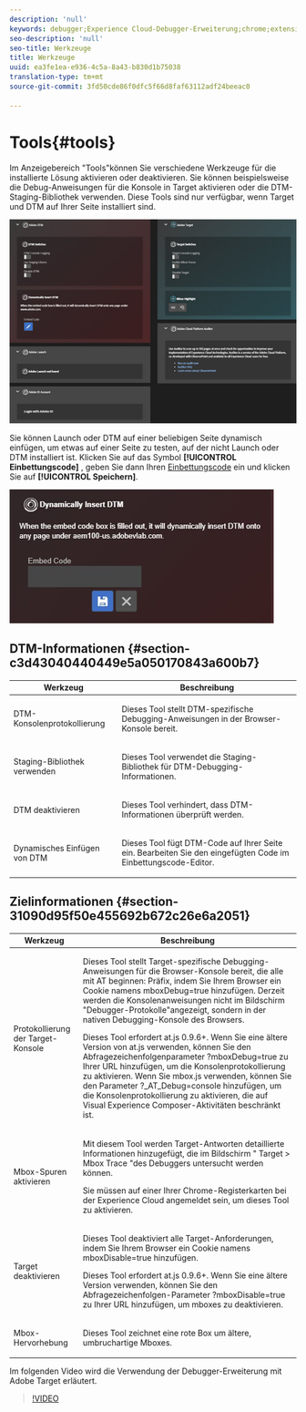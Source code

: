 ```yaml
---
description: 'null'
keywords: debugger;Experience Cloud-Debugger-Erweiterung;chrome;extension;tools;dtm;target
seo-description: 'null'
seo-title: Werkzeuge
title: Werkzeuge
uuid: ea3fe1ea-e936-4c5a-8a43-b830d1b75038
translation-type: tm+mt
source-git-commit: 3fd50cde86f0dfc5f66d8faf63112adf24beeac0

---
```



# Tools{#tools}

Im Anzeigebereich "Tools"können Sie verschiedene Werkzeuge für die installierte Lösung aktivieren oder deaktivieren. Sie können beispielsweise die Debug-Anweisungen für die Konsole in Target aktivieren oder die DTM-Staging-Bibliothek verwenden. Diese Tools sind nur verfügbar, wenn Target und DTM auf Ihrer Seite installiert sind.

![](assets/tools.jpg)

Sie können Launch oder DTM auf einer beliebigen Seite dynamisch einfügen, um etwas auf einer Seite zu testen, auf der nicht Launch oder DTM installiert ist. Klicken Sie auf das Symbol **[!UICONTROL Einbettungscode]** , geben Sie dann Ihren [Einbettungscode](https://experiencecloud.adobe.com/resources/help/en_US/dtm/deployment.html) ein und klicken Sie auf **[!UICONTROL Speichern]**.

![](assets/tools-embedcode.jpg)

## DTM-Informationen {#section-c3d43040440449e5a050170843a600b7}

<table id="table_04625C3319134E169A35DB74C1D1FB31"> 
 <thead> 
  <tr> 
   <th colname="col1" class="entry"> Werkzeug </th> 
   <th colname="col2" class="entry"> Beschreibung </th> 
  </tr>
 </thead>
 <tbody> 
  <tr> 
   <td colname="col1"> <p> DTM-Konsolenprotokollierung </p> </td> 
   <td colname="col2"> <p>Dieses Tool stellt DTM-spezifische Debugging-Anweisungen in der Browser-Konsole bereit. </p> </td> 
  </tr> 
  <tr> 
   <td colname="col1"> <p>Staging-Bibliothek verwenden </p> </td> 
   <td colname="col2"> <p>Dieses Tool verwendet die Staging-Bibliothek für DTM-Debugging-Informationen. </p> </td> 
  </tr> 
  <tr> 
   <td colname="col1"> <p>DTM deaktivieren </p> </td> 
   <td colname="col2"> <p>Dieses Tool verhindert, dass DTM-Informationen überprüft werden. </p> </td> 
  </tr> 
  <tr> 
   <td colname="col1"> <p> Dynamisches Einfügen von DTM </p> </td> 
   <td colname="col2"> <p> Dieses Tool fügt DTM-Code auf Ihrer Seite ein. Bearbeiten Sie den eingefügten Code im Einbettungscode-Editor. </p> </td> 
  </tr> 
 </tbody> 
</table>

## Zielinformationen {#section-31090d95f50e455692b672c26e6a2051}

<table id="table_A71D269B49F4417599EBACA44D5CCF4F"> 
 <thead> 
  <tr> 
   <th colname="col1" class="entry"> Werkzeug </th> 
   <th colname="col2" class="entry"> Beschreibung </th> 
  </tr>
 </thead>
 <tbody> 
  <tr> 
   <td colname="col1"> <p>Protokollierung der Target-Konsole </p> </td> 
   <td colname="col2"> <p><span class="codeph"> Dieses Tool stellt Target-spezifische Debugging-Anweisungen für die Browser-Konsole bereit, die alle mit </span> AT beginnen: Präfix, indem Sie Ihrem Browser ein Cookie namens <span class="codeph"> mboxDebug=true</span> hinzufügen. Derzeit werden die Konsolenanweisungen nicht im Bildschirm "Debugger-Protokolle"angezeigt, sondern in der nativen Debugging-Konsole des Browsers. </p> <p> Dieses Tool erfordert at.js 0.9.6+. Wenn Sie eine ältere Version von at.js verwenden, können Sie den Abfragezeichenfolgenparameter <span class="codeph"> ?mboxDebug=true</span> zu Ihrer URL hinzufügen, um die Konsolenprotokollierung zu aktivieren. Wenn Sie mbox.js verwenden, können Sie den Parameter <span class="codeph"> ?_AT_Debug=console</span> hinzufügen, um die Konsolenprotokollierung zu aktivieren, die auf Visual Experience Composer-Aktivitäten beschränkt ist. </p> </td> 
  </tr> 
  <tr> 
   <td colname="col1"> <p> Mbox-Spuren aktivieren </p> </td> 
   <td colname="col2"> <p>Mit diesem Tool werden Target-Antworten detaillierte Informationen hinzugefügt, die im Bildschirm " <span class="uicontrol"> Target &gt; Mbox Trace</span> "des Debuggers untersucht werden können. </p> <p> Sie müssen auf einer Ihrer Chrome-Registerkarten bei der Experience Cloud angemeldet sein, um dieses Tool zu aktivieren. </p> </td> 
  </tr> 
  <tr> 
   <td colname="col1"> <p>Target deaktivieren </p> </td> 
   <td colname="col2"> <p>Dieses Tool deaktiviert alle Target-Anforderungen, indem Sie Ihrem Browser ein Cookie namens <span class="codeph"> mboxDisable=true</span> hinzufügen. </p> <p> Dieses Tool erfordert at.js 0.9.6+. Wenn Sie eine ältere Version verwenden, können Sie den <span class="codeph"> </span>Abfragezeichenfolgen-Parameter ?mboxDisable=true zu Ihrer URL hinzufügen, um mboxes zu deaktivieren. </p> </td> 
  </tr> 
  <tr> 
   <td colname="col1"> <p> Mbox-Hervorhebung </p> </td> 
   <td colname="col2"> <p> Dieses Tool zeichnet eine rote Box um ältere, umbruchartige Mboxes. </p> </td> 
  </tr> 
 </tbody> 
</table>

Im folgenden Video wird die Verwendung der Debugger-Erweiterung mit Adobe Target erläutert.

>[!VIDEO](https://video.tv.adobe.com/v/23115t2/?captions=ger)
